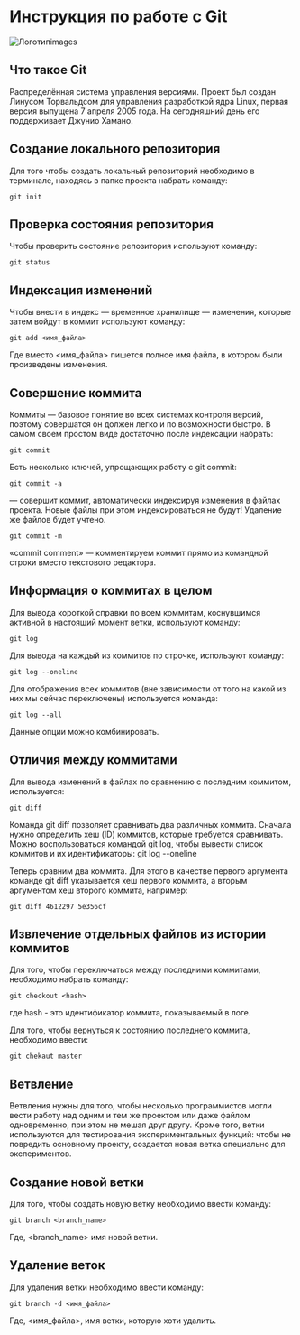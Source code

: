 # **Инструкция по работе с Git**

![Логотип](064563b0415c3186c54fb8cb8b3ea729.jpeg)images

## Что такое Git

Распределённая система управления версиями. Проект был создан Линусом Торвальдсом для управления разработкой ядра Linux, первая версия выпущена 7 апреля 2005 года. На сегодняшний день его поддерживает Джунио Хамано.

## Создание локального репозитория

Для того чтобы создать локальный репозиторий необходимо в терминале, находясь в папке проекта набрать команду:

    git init

## Проверка состояния репозитория

Чтобы проверить состояние репозитория используют команду:

    git status

## Индексация изменений

Чтобы внести в индекс — временное хранилище — изменения, которые затем войдут в коммит используют команду:

    git add <имя_файла>

Где вместо <имя_файла> пишется полное имя файла, в котором были произведены изменения.

## Cовершение коммита

Коммиты — базовое понятие во всех системах контроля версий, поэтому совершатся
он должен легко и по возможности быстро. В самом своем простом виде достаточно
после индексации набрать:

    git commit

Есть несколько ключей, упрощающих работу с git commit:

    git commit -a

— совершит коммит, автоматически индексируя изменения в файлах
проекта. Новые файлы при этом индексироваться не будут! Удаление же файлов
будет учтено.

    git commit -m

«commit comment» — комментируем коммит прямо из командной строки
вместо текстового редактора.

## Информация о коммитах в целом

 Для вывода короткой справки по всем
коммитам, коснувшимся активной в настоящий момент ветки, используют команду:

    git log

Для вывода на каждый из коммитов по строчке, используют команду:

    git log --oneline 

Для отображения всех коммитов (вне зависимости от того на какой из них мы сейчас переключены) используется команда:

    git log --all

Данные опции можно комбинировать.

## Отличия между коммитами

Для вывода изменений в файлах по сравнению с последним коммитом, используется:

    git diff

Команда git diff позволяет сравнивать два различных коммита. Сначала нужно определить хеш (ID) коммитов, которые требуется сравнивать. Можно воспользоваться командой git log, чтобы вывести список коммитов и их идентификаторы: git log --oneline

Теперь сравним два коммита. Для этого в качестве первого аргумента команде git diff указывается хеш первого коммита, а вторым аргументом хеш второго коммита, например:

    git diff 4612297 5e356cf

## Извлечение отдельных файлов из истории коммитов

Для того, чтобы переключаться между последними коммитами, необходимо набрать команду:

    git checkout <hash>

где hash - это идентификатор коммита, показываемый в логе.

Для того, чтобы вернуться к состоянию последнего коммита, необходимо ввести:

    git chekaut master

## Ветвление

Ветвления нужны для того, чтобы несколько программистов могли вести работу над одним и тем же проектом или даже файлом одновременно, при этом не мешая друг другу. Кроме того, ветки используются для тестирования экспериментальных функций: чтобы не повредить основному проекту, создается новая ветка специально для экспериментов.

## Создание новой ветки

Для того, чтобы создать новую ветку необходимо ввести команду:

    git branch <branch_name>

Где, <branch_name> имя новой ветки.

## Удаление веток

Для удаления ветки необходимо ввести команду:

    git branch -d <имя_файла>

Где, <имя_файла>, имя ветки, которую хоти удалить.





